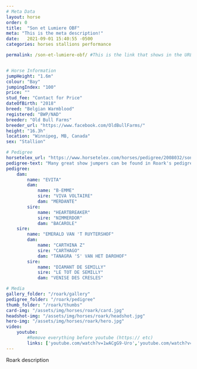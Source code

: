 ```yaml
---
# Meta Data
layout: horse
order: 0
title:  "Son et Lumiere OBF"
meta: "This is the meta description!"
date:   2021-09-01 15:40:55 -0500
categories: horses stallions performance

permalink: /son-et-lumiere-obf/ #This is the link that shows in the URL


# Horse Information
jumpHeight: "1.6m"
colour: "Bay"
jumpingIndex: "100"
price: ""
stud_fee: "Contact for Price"
dateOfBirth: "2018"
breed: "Belgian Warmblood"
registered: "BWP/NAD"
breeder: "Old Bull Farms"
breeder_url: "https://www.facebook.com/OldBullFarms/"
height: "16.3h"
location: "Winnipeg, MB, Canada"
sex: "Stallion"

# Pedigree
horsetelex_url: "https://www.horsetelex.com/horses/pedigree/2008032/son-et-lumiere-obf"
pedigree-text: "Many great show jumpers can be found in Roark's pedigree including:"
pedigree:
    dam: 
        name: "EVITA"
        dam:
            name: "B-EMME"
            sire: "VIVA VOLTAIRE"
            dam: "MERDANTE"
        sire: 
            name: "HEARTBREAKER"
            sire: "NIMMERDOR"
            dam: "BACAROLE"
    sire: 
        name: "EMERALD VAN 'T RUYTERSHOF"
        dam: 
            name: "CARTHINA Z"
            sire: "CARTHAGO"
            dam: "TANAGRA 'S' VAN HET DAROHOF"
        sire:
            name: "DIAMANT DE SEMILLY"
            sire: "LE TOT DE SEMILLY"
            dam: "VENISE DES CRESLES"

# Media
gallery_folder: "/roark/gallery"
pedigree_folder: "/roark/pedigree"
thumb_folder: "/roark/thumbs"
card-img: "/assets/img/horses/roark/card.jpg"
headshot-img: "/assets/img/horses/roark/headshot.jpg"
hero-img: "/assets/img/horses/roark/hero.jpg"
video:
    youtube:
        #Remove everything before youtube (https:// etc)
        links: ['youtube.com/watch?v=1wACgG9-Uro','youtube.com/watch?v=7i5vR9uKx7g']
---
```

Roark description